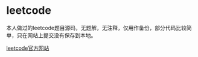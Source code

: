 # leetcode
本人做过的leetcode题目源码，无题解，无注释，仅用作备份，部分代码比较简单，只在网站上提交没有保存到本地。

[leetcode官方网站](https://leetcode.com)
